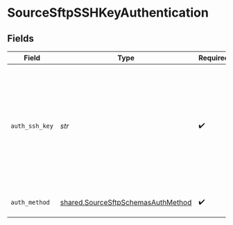 # SourceSftpSSHKeyAuthentication


## Fields

| Field                                                                                                               | Type                                                                                                                | Required                                                                                                            | Description                                                                                                         |
| ------------------------------------------------------------------------------------------------------------------- | ------------------------------------------------------------------------------------------------------------------- | ------------------------------------------------------------------------------------------------------------------- | ------------------------------------------------------------------------------------------------------------------- |
| `auth_ssh_key`                                                                                                      | *str*                                                                                                               | :heavy_check_mark:                                                                                                  | OS-level user account ssh key credentials in RSA PEM format ( created with ssh-keygen -t rsa -m PEM -f myuser_rsa ) |
| `auth_method`                                                                                                       | [shared.SourceSftpSchemasAuthMethod](../../models/shared/sourcesftpschemasauthmethod.md)                            | :heavy_check_mark:                                                                                                  | Connect through ssh key                                                                                             |